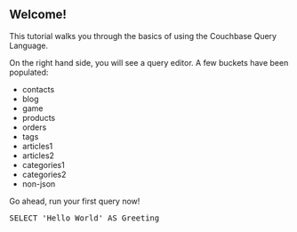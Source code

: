 ## Welcome!

This tutorial walks you through the basics of using the Couchbase Query Language.

On the right hand side, you will see a query editor. A few buckets have been populated:

* contacts
* blog
* game
* products
* orders
* tags
* articles1
* articles2
* categories1
* categories2
* non-json

Go ahead, run your first query now!

<pre id="example" class="hidden">
SELECT 'Hello World' AS Greeting
</pre>
